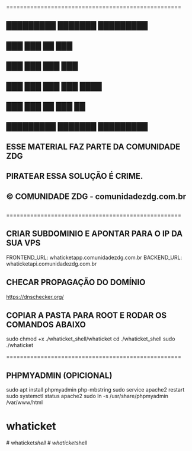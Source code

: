 
===================================================
##                                              ##
##   █████████      ███████         █████████   ##
##         ███      ███    ██       ███         ##
##       ███        ███    ███      ███         ##
##     ███          ███    ███      ███  ████   ##
##   ███            ███    ██       ███    ██   ##
##   █████████      ███████         █████████   ##
##                                              ##
##  ESSE MATERIAL FAZ PARTE DA COMUNIDADE ZDG   ##
##                                              ##
##        PIRATEAR ESSA SOLUÇÃO É CRIME.        ##
##                                              ##
##    © COMUNIDADE ZDG - comunidadezdg.com.br   ##
##                                              ##
===================================================

## CRIAR SUBDOMINIO E APONTAR PARA O IP DA SUA VPS ##

FRONTEND_URL: whaticketapp.comunidadezdg.com.br
BACKEND_URL:  whaticketapi.comunidadezdg.com.br

## CHECAR PROPAGAÇÃO DO DOMÍNIO ##

https://dnschecker.org/

## COPIAR A PASTA PARA ROOT E RODAR OS COMANDOS ABAIXO ##

sudo chmod +x ./whaticket_shell/whaticket
cd ./whaticket_shell
sudo ./whaticket

===================================================

## PHPMYADMIN (OPICIONAL)

sudo apt install phpmyadmin php-mbstring
sudo service apache2 restart
sudo systemctl status apache2
sudo ln -s /usr/share/phpmyadmin /var/www/html
# whaticket
#   w h a t i c k e t _ s h e l l  
 #   w h a t i c k e t _ s h e l l  
 